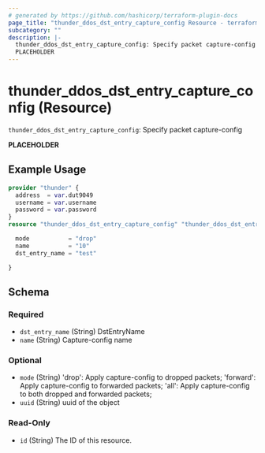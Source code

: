 ```yaml
---
# generated by https://github.com/hashicorp/terraform-plugin-docs
page_title: "thunder_ddos_dst_entry_capture_config Resource - terraform-provider-thunder"
subcategory: ""
description: |-
  thunder_ddos_dst_entry_capture_config: Specify packet capture-config
  PLACEHOLDER
---
```


# thunder_ddos_dst_entry_capture_config (Resource)

`thunder_ddos_dst_entry_capture_config`: Specify packet capture-config

__PLACEHOLDER__

## Example Usage

```terraform
provider "thunder" {
  address  = var.dut9049
  username = var.username
  password = var.password
}
resource "thunder_ddos_dst_entry_capture_config" "thunder_ddos_dst_entry_capture_config" {

  mode           = "drop"
  name           = "10"
  dst_entry_name = "test"

}
```

<!-- schema generated by tfplugindocs -->
## Schema

### Required

- `dst_entry_name` (String) DstEntryName
- `name` (String) Capture-config name

### Optional

- `mode` (String) 'drop': Apply capture-config to dropped packets; 'forward': Apply capture-config to forwarded packets; 'all': Apply capture-config to both dropped and forwarded packets;
- `uuid` (String) uuid of the object

### Read-Only

- `id` (String) The ID of this resource.


